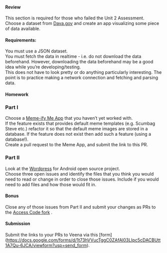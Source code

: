#### Review  
This section is required for those who failed the Unit 2 Assessment.  
Choose a dataset from [Dava.gov](http://www.google.com/url?q=http%3A%2F%2Fcatalog.data.gov%2Fdataset%3Fres_format%3DJSON%26_res_format_limit%3D0&sa=D&sntz=1&usg=AFQjCNGSkIhczYapFL9OgrPEjswBOZ01nQ)  and create an app visualizing some piece of data available.  

#### Requirements:  
You must use a JSON dataset.  
You must fetch the data in realtime - i.e. do not download the data beforehand. However, downloading the data beforehand may be a good idea while you’re developing/testing.  
This does not have to look pretty or do anything particularly interesting. The point is to practice making a network connection and fetching and parsing data.  

#### Homework  
### Part I  
Choose a [Meme-ify Me App](https://www.google.com/url?q=https%3A%2F%2Fgithub.com%2Faccesscode-2-1%2Funit-2%2Fblob%2Fmaster%2Fhomework%2Fweek-0.md&sa=D&sntz=1&usg=AFQjCNExBH9l0n9JCttZSl2GiRuZOkwiMw) that you haven’t yet worked with.  
If the feature exists that provides default meme templates (e.g. Scumbag Steve etc.) refactor it so that the default meme images are stored in a database.  If the feature does not exist then add such a feature (using a database!).  
Create a pull request to the Meme App, and submit the link to this PR.  

### Part II   
Look at the [Wordpress](https://www.google.com/url?q=https%3A%2F%2Fgithub.com%2Fwordpress-mobile%2FWordPress-Android&sa=D&sntz=1&usg=AFQjCNEbd3v-dHm4uA3_3L30Rf_CpI05jQ) for Android open source project.  
Choose three open issues and identify the files that you think you would need to read or change in order to close those issues. Include if you would need to add files and how those would fit in.  

#### Bonus  
Close any of those issues from Part II and submit your changes as PRs to the [Access Code fork](https://www.google.com/url?q=https%3A%2F%2Fgithub.com%2Faccesscode-2-1%2FWordPress-Android&sa=D&sntz=1&usg=AFQjCNFY9pEReXCjNBELQSe5p4m7TC4Jug) .  

#### Submission
Submit the links to your PRs to Veena via this [form] (https://docs.google.com/forms/d/1t73hVVucTggC0ZAfAl03LIpc5cDACBUtt1A7Qu-6JCA/viewform?usp=send_form).
